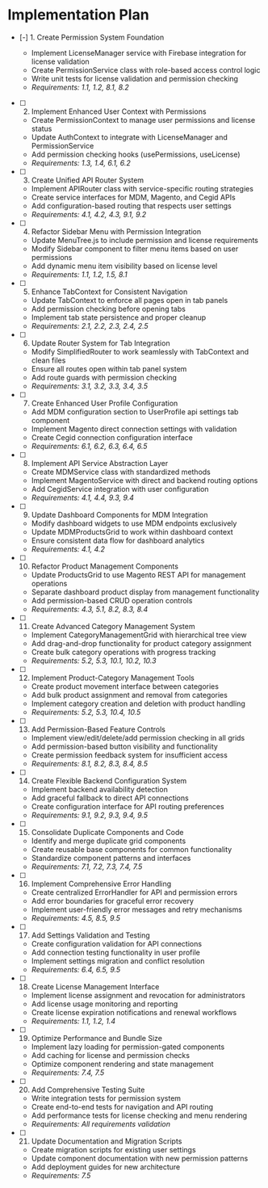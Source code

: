 # Implementation Plan

- [-] 1. Create Permission System Foundation


  - Implement LicenseManager service with Firebase integration for license validation
  - Create PermissionService class with role-based access control logic
  - Write unit tests for license validation and permission checking
  - _Requirements: 1.1, 1.2, 8.1, 8.2_

- [ ] 2. Implement Enhanced User Context with Permissions
  - Create PermissionContext to manage user permissions and license status
  - Update AuthContext to integrate with LicenseManager and PermissionService
  - Add permission checking hooks (usePermissions, useLicense)
  - _Requirements: 1.3, 1.4, 6.1, 6.2_

- [ ] 3. Create Unified API Router System
  - Implement APIRouter class with service-specific routing strategies
  - Create service interfaces for MDM, Magento, and Cegid APIs
  - Add configuration-based routing that respects user settings
  - _Requirements: 4.1, 4.2, 4.3, 9.1, 9.2_

- [ ] 4. Refactor Sidebar Menu with Permission Integration
  - Update MenuTree.js to include permission and license requirements
  - Modify Sidebar component to filter menu items based on user permissions
  - Add dynamic menu item visibility based on license level
  - _Requirements: 1.1, 1.2, 1.5, 8.1_

- [ ] 5. Enhance TabContext for Consistent Navigation
  - Update TabContext to enforce all pages open in tab panels
  - Add permission checking before opening tabs
  - Implement tab state persistence and proper cleanup
  - _Requirements: 2.1, 2.2, 2.3, 2.4, 2.5_

- [ ] 6. Update Router System for Tab Integration
  - Modify SimplifiedRouter to work seamlessly with TabContext and clean files
  - Ensure all routes open within tab panel system
  - Add route guards with permission checking
  - _Requirements: 3.1, 3.2, 3.3, 3.4, 3.5_

- [ ] 7. Create Enhanced User Profile Configuration
  - Add MDM configuration section to UserProfile api settings tab component
  - Implement Magento direct connection settings with validation
  - Create Cegid connection configuration interface
  - _Requirements: 6.1, 6.2, 6.3, 6.4, 6.5_

- [ ] 8. Implement API Service Abstraction Layer
  - Create MDMService class with standardized methods
  - Implement MagentoService with direct and backend routing options
  - Add CegidService integration with user configuration
  - _Requirements: 4.1, 4.4, 9.3, 9.4_

- [ ] 9. Update Dashboard Components for MDM Integration
  - Modify dashboard widgets to use MDM endpoints exclusively
  - Update MDMProductsGrid to work within dashboard context
  - Ensure consistent data flow for dashboard analytics
  - _Requirements: 4.1, 4.2_

- [ ] 10. Refactor Product Management Components
  - Update ProductsGrid to use Magento REST API for management operations
  - Separate dashboard product display from management functionality
  - Add permission-based CRUD operation controls
  - _Requirements: 4.3, 5.1, 8.2, 8.3, 8.4_

- [ ] 11. Create Advanced Category Management System
  - Implement CategoryManagementGrid with hierarchical tree view
  - Add drag-and-drop functionality for product category assignment
  - Create bulk category operations with progress tracking
  - _Requirements: 5.2, 5.3, 10.1, 10.2, 10.3_

- [ ] 12. Implement Product-Category Management Tools
  - Create product movement interface between categories
  - Add bulk product assignment and removal from categories
  - Implement category creation and deletion with product handling
  - _Requirements: 5.2, 5.3, 10.4, 10.5_

- [ ] 13. Add Permission-Based Feature Controls
  - Implement view/edit/delete/add permission checking in all grids
  - Add permission-based button visibility and functionality
  - Create permission feedback system for insufficient access
  - _Requirements: 8.1, 8.2, 8.3, 8.4, 8.5_

- [ ] 14. Create Flexible Backend Configuration System
  - Implement backend availability detection
  - Add graceful fallback to direct API connections
  - Create configuration interface for API routing preferences
  - _Requirements: 9.1, 9.2, 9.3, 9.4, 9.5_

- [ ] 15. Consolidate Duplicate Components and Code
  - Identify and merge duplicate grid components
  - Create reusable base components for common functionality
  - Standardize component patterns and interfaces
  - _Requirements: 7.1, 7.2, 7.3, 7.4, 7.5_

- [ ] 16. Implement Comprehensive Error Handling
  - Create centralized ErrorHandler for API and permission errors
  - Add error boundaries for graceful error recovery
  - Implement user-friendly error messages and retry mechanisms
  - _Requirements: 4.5, 8.5, 9.5_

- [ ] 17. Add Settings Validation and Testing
  - Create configuration validation for API connections
  - Add connection testing functionality in user profile
  - Implement settings migration and conflict resolution
  - _Requirements: 6.4, 6.5, 9.5_

- [ ] 18. Create License Management Interface
  - Implement license assignment and revocation for administrators
  - Add license usage monitoring and reporting
  - Create license expiration notifications and renewal workflows
  - _Requirements: 1.1, 1.2, 1.4_

- [ ] 19. Optimize Performance and Bundle Size
  - Implement lazy loading for permission-gated components
  - Add caching for license and permission checks
  - Optimize component rendering and state management
  - _Requirements: 7.4, 7.5_

- [ ] 20. Add Comprehensive Testing Suite
  - Write integration tests for permission system
  - Create end-to-end tests for navigation and API routing
  - Add performance tests for license checking and menu rendering
  - _Requirements: All requirements validation_

- [ ] 21. Update Documentation and Migration Scripts
  - Create migration scripts for existing user settings
  - Update component documentation with new permission patterns
  - Add deployment guides for new architecture
  - _Requirements: 7.5_